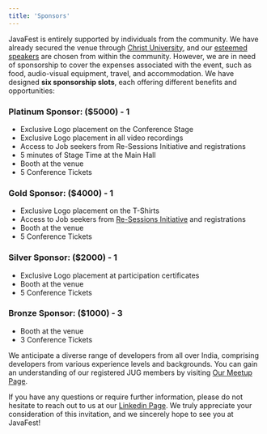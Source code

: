 ```yaml
---
title: 'Sponsors'
---
```


JavaFest is entirely supported by individuals from the community. We have already secured the venue through [Christ University](https://en.m.wikipedia.org/wiki/File:Christ_University_Auditorium.jpg), and our [esteemed speakers](/speakers/) are chosen from within the community. However, we are in need of sponsorship to cover the expenses associated with the event, such as food, audio-visual equipment, travel, and accommodation. We have designed **six sponsorship slots**, each offering different benefits and opportunities:

### Platinum Sponsor: ($5000) - 1

- Exclusive Logo placement on the Conference Stage
- Exclusive Logo placement in all video recordings
- Access to Job seekers from Re-Sessions Initiative and registrations
- 5 minutes of Stage Time at the Main Hall
- Booth at the venue
- 5 Conference Tickets

### Gold Sponsor: ($4000) - 1

- Exclusive Logo placement on the T-Shirts
- Access to Job seekers from [Re-Sessions Initiative](https://www.linkedin.com/posts/javafest_javafest-economicimpact-recession-activity-7068085771496271872-OJiN?utm_source=share&utm_medium=member_desktop) and registrations
- Booth at the venue
- 5 Conference Tickets

### Silver Sponsor: ($2000) - 1

- Exclusive Logo placement at participation certificates
- Booth at the venue
- 5 Conference Tickets

### Bronze Sponsor: ($1000) - 3

- Booth at the venue
- 3 Conference Tickets

We anticipate a diverse range of developers from all over India, comprising developers from various experience levels and backgrounds. You can gain an understanding of our registered JUG members by visiting [Our Meetup Page](https://www.meetup.com/bangalorejug/members/).

If you have any questions or require further information, please do not hesitate to reach out to us at our [Linkedin Page](https://www.linkedin.com/company/javafest). We truly appreciate your consideration of this invitation, and we sincerely hope to see you at JavaFest!
